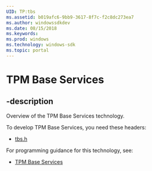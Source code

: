 ```yaml
---
UID: TP:tbs
ms.assetid: b019afc6-9bb9-3617-8f7c-f2c8dc273ea7
ms.author: windowssdkdev
ms.date: 08/15/2018
ms.keywords: 
ms.prod: windows
ms.technology: windows-sdk
ms.topic: portal
---
```


# TPM Base Services

## -description

Overview of the TPM Base Services technology.

To develop TPM Base Services, you need these headers:

 * [tbs.h](../tbs/index.md)

For programming guidance for this technology, see:
* [TPM Base Services](/windows/desktop/tbs)

